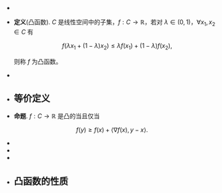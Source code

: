 -
- **定义**(凸函数). $C$ 是线性空间中的子集，$f:C \rightarrow \mathbb{R}$，若对 $\lambda \in (0,1)$，$\forall x_1,x_2 \in C$ 有
  
  $$ f(\lambda x_1 + (1 - \lambda)x_2) \leq \lambda f(x_1) + (1 - \lambda)f(x_2), $$
  
  则称 $f$ 为凸函数。
-
- ## 等价定义
- **命题**. $f:C \rightarrow \mathbb{R}$ 是凸的当且仅当

$$ f(y) \geq f(x) + \langle \nabla f(x), y - x\rangle. $$

-
-
-
- ## 凸函数的性质

